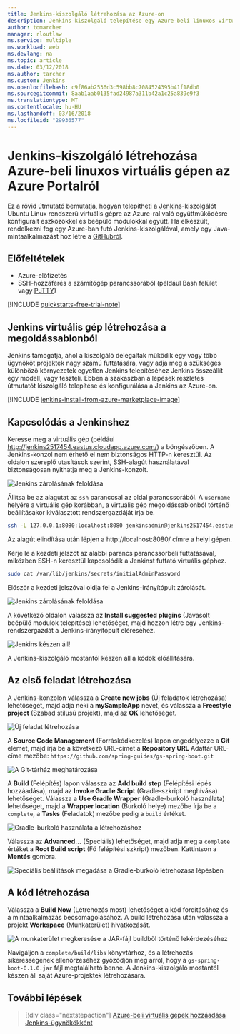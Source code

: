 ```yaml
---
title: Jenkins-kiszolgáló létrehozása az Azure-on
description: Jenkins-kiszolgáló telepítése egy Azure-beli linuxos virtuális gépen a Jenkins-megoldássablonból és egy Java-mintaalkalmazás létrehozása.
author: tomarcher
manager: rloutlaw
ms.service: multiple
ms.workload: web
ms.devlang: na
ms.topic: article
ms.date: 03/12/2018
ms.author: tarcher
ms.custom: Jenkins
ms.openlocfilehash: c9f86ab2536d3c598bb8c7084524395b41f18db0
ms.sourcegitcommit: 8aab1aab0135fad24987a311b42a1c25a839e9f3
ms.translationtype: MT
ms.contentlocale: hu-HU
ms.lasthandoff: 03/16/2018
ms.locfileid: "29936577"
---
```

# <a name="create-a-jenkins-server-on-an-azure-linux-vm-from-the-azure-portal"></a>Jenkins-kiszolgáló létrehozása Azure-beli linuxos virtuális gépen az Azure Portalról

Ez a rövid útmutató bemutatja, hogyan telepítheti a [Jenkins](https://jenkins.io)-kiszolgálót Ubuntu Linux rendszerű virtuális gépre az Azure-ral való együttműködésre konfigurált eszközökkel és beépülő modulokkal együtt. Ha elkészült, rendelkezni fog egy Azure-ban futó Jenkins-kiszolgálóval, amely egy Java-mintaalkalmazást hoz létre a [GitHubról](https://github.com).

## <a name="prerequisites"></a>Előfeltételek

* Azure-előfizetés
* SSH-hozzáférés a számítógép parancssorából (például Bash felület vagy [PuTTY](http://www.putty.org/))

[!INCLUDE [quickstarts-free-trial-note](../../includes/quickstarts-free-trial-note.md)]

## <a name="create-the-jenkins-vm-from-the-solution-template"></a>Jenkins virtuális gép létrehozása a megoldássablonból
Jenkins támogatja, ahol a kiszolgáló delegáltak működik egy vagy több ügynököt projektek nagy számú futtatására, vagy adja meg a szükséges különböző környezetek egyetlen Jenkins telepítéséhez Jenkins összeállít egy modell, vagy teszteli. Ebben a szakaszban a lépések részletes útmutatót kiszolgáló telepítése és konfigurálása a Jenkins az Azure-on.

[!INCLUDE [jenkins-install-from-azure-marketplace-image](../../includes/jenkins-install-from-azure-marketplace-image.md)]

## <a name="connect-to-jenkins"></a>Kapcsolódás a Jenkinshez

Keresse meg a virtuális gép (például http://jenkins2517454.eastus.cloudapp.azure.com/) a böngészőben. A Jenkins-konzol nem érhető el nem biztonságos HTTP-n keresztül. Az oldalon szereplő utasítások szerint, SSH-alagút használatával biztonságosan nyithatja meg a Jenkins-konzolt.

![Jenkins zárolásának feloldása](./media/install-jenkins-solution-template/jenkins-ssh-instructions.png)

Állítsa be az alagutat az `ssh` paranccsal az oldal parancssorából. A `username` helyére a virtuális gép korábban, a virtuális gép megoldássablonból történő beállításakor kiválasztott rendszergazdáját írja be.

```bash
ssh -L 127.0.0.1:8080:localhost:8080 jenkinsadmin@jenkins2517454.eastus.cloudapp.azure.com
```

Az alagút elindítása után lépjen a http://localhost:8080/ címre a helyi gépen. 

Kérje le a kezdeti jelszót az alábbi parancs parancssorbeli futtatásával, miközben SSH-n keresztül kapcsolódik a Jenkinst futtató virtuális géphez.

```bash
sudo cat /var/lib/jenkins/secrets/initialAdminPassword
```

Először a kezdeti jelszóval oldja fel a Jenkins-irányítópult zárolását.

![Jenkins zárolásának feloldása](./media/install-jenkins-solution-template/jenkins-unlock.png)

A következő oldalon válassza az **Install suggested plugins** (Javasolt beépülő modulok telepítése) lehetőséget, majd hozzon létre egy Jenkins-rendszergazdát a Jenkins-irányítópult eléréséhez.

![Jenkins készen áll!](./media/install-jenkins-solution-template/jenkins-welcome.png)

A Jenkins-kiszolgáló mostantól készen áll a kódok előállítására.

## <a name="create-your-first-job"></a>Az első feladat létrehozása

A Jenkins-konzolon válassza a **Create new jobs** (Új feladatok létrehozása) lehetőséget, majd adja neki a **mySampleApp** nevet, és válassza a **Freestyle project** (Szabad stílusú projekt), majd az **OK** lehetőséget.

![Új feladat létrehozása](./media/install-jenkins-solution-template/jenkins-new-job.png) 

A **Source Code Management** (Forráskódkezelés) lapon engedélyezze a **Git** elemet, majd írja be a következő URL-címet a **Repository URL** Adattár URL-címe mezőbe: `https://github.com/spring-guides/gs-spring-boot.git`

![A Git-tárház meghatározása](./media/install-jenkins-solution-template/jenkins-job-git-configuration.png) 

A **Build** (Felépítés) lapon válassza az **Add build step** (Felépítési lépés hozzáadása), majd az **Invoke Gradle Script** (Gradle-szkript meghívása) lehetőséget. Válassza a **Use Gradle Wrapper** (Gradle-burkoló használata) lehetőséget, majd a **Wrapper location** (Burkoló helye) mezőbe írja be a `complete`, a **Tasks** (Feladatok) mezőbe pedig a `build` értéket.

![Gradle-burkoló használata a létrehozáshoz](./media/install-jenkins-solution-template/jenkins-job-gradle-config.png) 

Válassza az **Advanced...** (Speciális) lehetőséget, majd adja meg a `complete` értéket a **Root Build script** (Fő felépítési szkript) mezőben. Kattintson a **Mentés** gombra.

![Speciális beállítások megadása a Gradle-burkoló létrehozása lépésben](./media/install-jenkins-solution-template/jenkins-job-gradle-advances.png) 

## <a name="build-the-code"></a>A kód létrehozása

Válassza a **Build Now** (Létrehozás most) lehetőséget a kód fordításához és a mintaalkalmazás becsomagolásához. A build létrehozása után válassza a projekt **Workspace** (Munkaterület) hivatkozását.

![A munkaterület megkeresése a JAR-fájl buildből történő lekérdezéséhez](./media/install-jenkins-solution-template/jenkins-access-workspace.png) 

Navigáljon a `complete/build/libs` könyvtárhoz, és a létrehozás sikerességének ellenőrzéséhez győződjön meg arról, hogy a `gs-spring-boot-0.1.0.jar` fájl megtalálható benne. A Jenkins-kiszolgáló mostantól készen áll saját Azure-projektek létrehozására.

## <a name="next-steps"></a>További lépések

> [!div class="nextstepaction"]
> [Azure-beli virtuális gépek hozzáadása Jenkins-ügynökökként](jenkins-azure-vm-agents.md)
